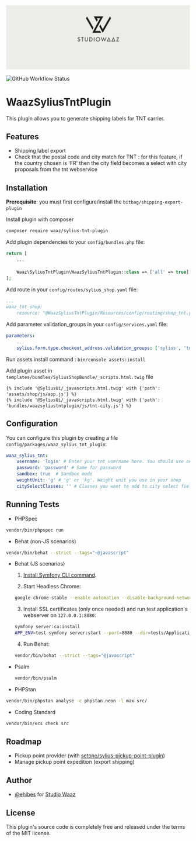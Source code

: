 ![Logo](github.png)

![GitHub Workflow Status](https://img.shields.io/github/actions/workflow/status/StudioWaaz/SyliusTntPlugin/build.yml?style=for-the-badge)

# WaazSyliusTntPlugin

This plugin allows you to generate shipping labels for TNT carrier.



## Features

- Shipping label export
- Check that the postal code and city match for TNT : for this feature, if the country chosen is 'FR' then the city field becomes a select with city proposals from the tnt webservice


## Installation
 
**Prerequisite**: you must first configure/install the `bitbag/shipping-export-plugin`

Install plugin with composer

```bash
composer require waaz/sylius-tnt-plugin
```
Add plugin dependencies to your `config/bundles.php` file:

```php
return [
    ...

    Waaz\SyliusTntPlugin\WaazSyliusTntPlugin::class => ['all' => true],
];
```

Add route in your `config/routes/sylius_shop.yaml` file:
```yaml
...
waaz_tnt_shop:
    resource: "@WaazSyliusTntPlugin/Resources/config/routing/shop_tnt.yaml"
```

Add parameter validation_groups in your `config/services.yaml` file:
```yaml
parameters:
    ...
    sylius.form.type.checkout_address.validation_groups: ['sylius', 'tnt_address']
```

Run assets install command : `bin/console assets:install`

Add plugin asset in `templates/bundles/SyliusShopBundle/_scripts.html.twig` file
```twig
{% include '@SyliusUi/_javascripts.html.twig' with {'path': 'assets/shop/js/app.js'} %}
{% include '@SyliusUi/_javascripts.html.twig' with {'path': 'bundles/waazsyliustntplugin/js/tnt-city.js'} %}
```

## Configuration
You can configure this plugin by creating a file `config/packages/waaz_sylius_tnt_plugin`:
```yml
waaz_sylius_tnt:
    username: 'login' # Enter your tnt username here. You should use an environment variable like `%env(TNT_PASSWORD)%`
    password: 'password' # Same for password
    sandbox: true  # Sandbox mode
    weightUnit: 'g' # 'g' or 'kg'. Weight unit you use in your shop
    citySelectClasses: '' # Classes you want to add to city select field

```


    
## Running Tests

- PHPSpec

```bash
vendor/bin/phpspec run
```

- Behat (non-JS scenarios)

```bash
vendor/bin/behat --strict --tags="~@javascript"
```

- Behat (JS scenarios)

    1. [Install Symfony CLI command](https://symfony.com/download).

    2. Start Headless Chrome:

    ```bash
    google-chrome-stable --enable-automation --disable-background-networking --no-default-browser-check --no-first-run --disable-popup-blocking --disable-default-apps --allow-insecure-localhost --disable-translate --disable-extensions --no-sandbox --enable-features=Metal --headless --remote-debugging-port=9222 --window-size=2880,1800 --proxy-server='direct://' --proxy-bypass-list='*' http://127.0.0.1
    ```

    3. Install SSL certificates (only once needed) and run test application's webserver on `127.0.0.1:8080`:

    ```bash
    symfony server:ca:install
    APP_ENV=test symfony server:start --port=8080 --dir=tests/Application/public --daemon
    ```

    4. Run Behat:

    ```bash
    vendor/bin/behat --strict --tags="@javascript"
    ```

- Psalm

    ```bash
    vendor/bin/psalm
    ```
    
- PHPStan

```bash
vendor/bin/phpstan analyse -c phpstan.neon -l max src/  
```

- Coding Standard
  
```bash
vendor/bin/ecs check src
```

## Roadmap

- Pickup point provider (with [setono/sylius-pickup-point-plugin](https://github.com/Setono/SyliusPickupPointPlugin))
- Manage pickup point expedition (export shipping)


## Author

- [@ehibes](https://www.github.com/ehibes) for [Studio Waaz](https://www.studiowaaz.com)
## License

This plugin's source code is completely free and released under the terms of the MIT license.


